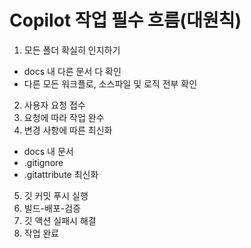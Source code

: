 # Copilot 작업 필수 흐름(대원칙)

1. 모든 폴더 확실히 인지하기

- docs 내 다른 문서 다 확인
- 다른 모든 워크플로, 소스파일 및 로직 전부 확인

2. 사용자 요청 접수
3. 요청에 따라 작업 완수
4. 변경 사항에 따른 최신화

- docs 내 문서
- .gitignore
- .gitattribute 최신화

5. 깃 커밋 푸시 실행
6. 빌드-배포-검증
7. 깃 액션 실패시 해결
8. 작업 완료

<!-- Remaining content removed per user request on 2025-08-25 -->
